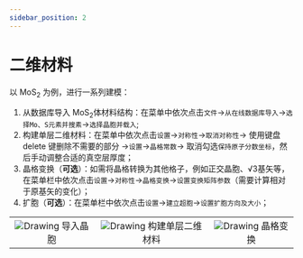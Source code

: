 ```yaml
---
sidebar_position: 2
---
```


# 二维材料

以 MoS<sub>2</sub> 为例，进行一系列建模：

1. 从数据库导入 MoS<sub>2</sub>体材料结构：在菜单中依次点击`文件`→`从在线数据库导入`→`选择Mo、S元素并搜素`→`选择晶胞并载入`;
2. 构建单层二维材料：在菜单中依次点击`设置`→`对称性`→`取消对称性`→ 使用键盘 delete 键删除不需要的部分 →`设置`→`晶格常数`→ 取消勾选`保持原子分数坐标`，然后手动调整合适的真空层厚度；
3. 晶格变换（**可选**）：如需将晶格转换为其他格子，例如正交晶胞、√3基矢等，在菜单栏中依次点击`设置`→`对称性`→`晶格变换`→`设置变换矩阵参数`（需要计算相对于原基矢的变化）；
4. 扩胞（**可选**）：在菜单栏中依次点击`设置`→`建立超胞`→`设置扩胞方向及大小`；


<table><tr>
    <td> 
        <center>
            <img src={require('../nested/qstudio_example_2d1.png').default} alt="Drawing" />
            <font>导入晶胞</font>
        </center>
    </td>
    <td> 
        <center>
            <img src={require('../nested/qstudio_example_2d2.png').default} alt="Drawing" />
            <font>构建单层二维材料</font>
        </center>
    </td>
    <td> 
        <center>
            <img src={require('../nested/qstudio_example_2d3.png').default} alt="Drawing" />
            <font>晶格变换</font>
        </center>
    </td>
</tr></table>
